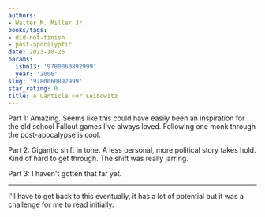 ```yaml
---
authors:
- Walter M. Miller Jr.
books/tags:
- did-not-finish
- post-apocalyptic
date: 2023-10-26
params:
  isbn13: '9780060892999'
  year: '2006'
slug: '9780060892999'
star_rating: 0
title: A Canticle For Leibowitz
---
```


Part 1: Amazing. Seems like this could have easily been an inspiration for the old school Fallout games I've always loved. Following one monk through the post-apocalypse is cool.

Part 2: Gigantic shift in tone. A less personal, more political story takes hold. Kind of hard to get through. The shift was really jarring.

Part 3: I haven't gotten that far yet.

<!--more-->

---

I'll have to get back to this eventually, it has a lot of potential but it was a challenge for me to read initially.